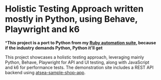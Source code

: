# Holistic Testing Approach written mostly in Python, using Behave, Playwright and k6

***This project is a port to Python from my [Ruby automation suite](https://github.com/matiasleandronunez/ruby_automation_suite), because if the industry demands Python, Python it'll get**


This project showcases a holistic testing approach, leveraging mainly Python, Behave, Playwright for API and UI testing, along with JavaScript and k6 for performance tests. The demonstration site includes a REST API backend using [atsea-sample-shop-app](https://github.com/dockersamples/atsea-sample-shop-app/).

